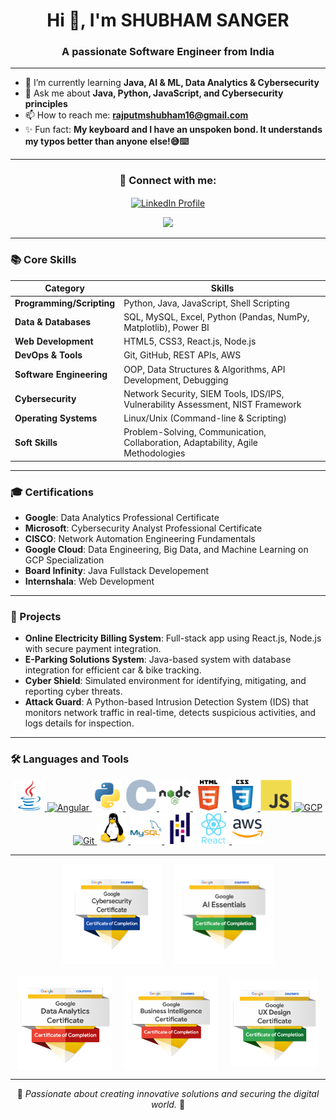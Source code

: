 <h1 align="center">Hi 👋, I'm SHUBHAM SANGER </h1>
<h3 align="center">A passionate Software Engineer from India</h3>

---

- 🌱 I’m currently learning **Java, AI & ML, Data Analytics & Cybersecurity**
- 💬 Ask me about **Java, Python, JavaScript, and Cybersecurity principles**
- 📫 How to reach me: **rajputmshubham16@gmail.com**
- ✨ Fun fact: **My keyboard and I have an unspoken bond. It understands my typos better than anyone else!😅⌨️**

---

<h3 align="center">🔗 Connect with me:</h3>
<p align="center">
  <a href="https://www.linkedin.com/in/shubhamsanger23/" target="_blank" rel="noopener noreferrer">
    <img align="center" src="https://raw.githubusercontent.com/rahuldkjain/github-profile-readme-generator/master/src/images/icons/Social/linked-in-alt.svg" alt="LinkedIn Profile" height="50" width="60"/>
  </a>
</p>

<p align="center">
  <img src="https://user-images.githubusercontent.com/55389276/140866485-8fb1c876-9a8f-4d6a-98dc-08c4981eaf70.gif" style="max-width: 100%; height: 200px;" />
</p>

---

### 📚 Core Skills

| Category                  | Skills                                                                                    |
| ------------------------- | ----------------------------------------------------------------------------------------- |
| **Programming/Scripting** | Python, Java, JavaScript, Shell Scripting                                                 |
| **Data & Databases** | SQL, MySQL, Excel, Python (Pandas, NumPy, Matplotlib), Power BI                  |
| **Web Development** | HTML5, CSS3, React.js, Node.js                                                            |
| **DevOps & Tools** | Git, GitHub, REST APIs, AWS                                                       |
| **Software Engineering** | OOP, Data Structures & Algorithms, API Development, Debugging      |
| **Cybersecurity** | Network Security, SIEM Tools, IDS/IPS, Vulnerability Assessment, NIST Framework           |
| **Operating Systems** | Linux/Unix (Command-line & Scripting)                                                     |
| **Soft Skills** | Problem-Solving, Communication, Collaboration, Adaptability, Agile Methodologies          |

---

### 🎓 Certifications

- **Google**: Data Analytics Professional Certificate
- **Microsoft**: Cybersecurity Analyst Professional Certificate
- **CISCO**: Network Automation Engineering Fundamentals
- **Google Cloud**: Data Engineering, Big Data, and Machine Learning on GCP Specialization
- **Board Infinity**: Java Fullstack Developement
- **Internshala**: Web Development

---

### 📅 Projects

- **Online Electricity Billing System**: Full-stack app using React.js, Node.js with secure payment integration.
- **E-Parking Solutions System**: Java-based system with database integration for efficient car & bike tracking.
- **Cyber Shield**: Simulated environment for identifying, mitigating, and reporting cyber threats.
- **Attack Guard**: A Python-based Intrusion Detection System (IDS) that monitors network traffic in real-time, detects suspicious activities, and logs details for inspection.

---

### 🛠️ Languages and Tools

<p align="center"> 
  <a href="https://www.java.com" target="_blank" rel="noreferrer"> <img src="https://raw.githubusercontent.com/devicons/devicon/master/icons/java/java-original.svg" alt="Java" width="50" height="50"/> </a>
  <a href="https://angular.io" target="_blank" rel="noreferrer"> <img src="https://angular.io/assets/images/logos/angular/angular.svg" alt="Angular" width="50" height="50"/> </a>
  <a href="https://www.python.org" target="_blank" rel="noreferrer"> <img src="https://raw.githubusercontent.com/devicons/devicon/master/icons/python/python-original.svg" alt="Python" width="50" height="50"/> </a>
  <a href="https://www.cprogramming.com/" target="_blank" rel="noreferrer"> <img src="https://raw.githubusercontent.com/devicons/devicon/master/icons/c/c-original.svg" alt="C" width="50" height="50"/> </a>
  <a href="https://nodejs.org" target="_blank" rel="noreferrer"> <img src="https://raw.githubusercontent.com/devicons/devicon/master/icons/nodejs/nodejs-original-wordmark.svg" alt="NodeJS" width="50" height="50"/> </a>
  <a href="https://www.w3.org/html/" target="_blank" rel="noreferrer"> <img src="https://raw.githubusercontent.com/devicons/devicon/master/icons/html5/html5-original-wordmark.svg" alt="HTML5" width="50" height="50"/> </a>
  <a href="https://www.w3schools.com/css/" target="_blank" rel="noreferrer"> <img src="https://raw.githubusercontent.com/devicons/devicon/master/icons/css3/css3-original-wordmark.svg" alt="CSS3" width="50" height="50"/> </a>
  <a href="https://developer.mozilla.org/en-US/docs/Web/JavaScript" target="_blank" rel="noreferrer"> <img src="https://raw.githubusercontent.com/devicons/devicon/master/icons/javascript/javascript-original.svg" alt="JavaScript" width="50" height="50"/> </a>
  <a href="https://cloud.google.com" target="_blank" rel="noreferrer"> <img src="https://www.vectorlogo.zone/logos/google_cloud/google_cloud-icon.svg" alt="GCP" width="50" height="50"/> </a>
  <a href="https://git-scm.com/" target="_blank" rel="noreferrer"> <img src="https://www.vectorlogo.zone/logos/git-scm/git-scm-icon.svg" alt="Git" width="50" height="50"/> </a>
  <a href="https://www.linux.org/" target="_blank" rel="noreferrer"> <img src="https://raw.githubusercontent.com/devicons/devicon/master/icons/linux/linux-original.svg" alt="Linux" width="50" height="50"/> </a>
  <a href="https://www.mysql.com/" target="_blank" rel="noreferrer"> <img src="https://raw.githubusercontent.com/devicons/devicon/master/icons/mysql/mysql-original-wordmark.svg" alt="MySQL" width="50" height="50"/> </a>
  <a href="https://pandas.pydata.org/" target="_blank" rel="noreferrer"> <img src="https://raw.githubusercontent.com/devicons/devicon/2ae2a900d2f041da66e950e4d48052658d850630/icons/pandas/pandas-original.svg" alt="Pandas" width="50" height="50"/></a>
  <a href="https://reactjs.org/" target="_blank" rel="noreferrer"> <img src="https://raw.githubusercontent.com/devicons/devicon/master/icons/react/react-original-wordmark.svg" alt="React" width="50" height="50"/> </a>
  <a href="https://aws.amazon.com" target="_blank" rel="noreferrer"> <img src="https://raw.githubusercontent.com/devicons/devicon/master/icons/amazonwebservices/amazonwebservices-original-wordmark.svg" alt="AWS" width="50" height="50"/> </a> 
</p>

---

<div align="center" style="display: flex; justify-content: center; align-items: center; flex-wrap: wrap; gap: 20px;">
  <img src="google-cybersecurity.png" alt="Google Cybersecurity Certificate" width="160" />
  <img src="google-ai-essentials.png" alt="Google AI Essentials Certificate" width="160" />
  <img src="google-data-analytics.png" alt="Google Data Analytics Certificate" width="150" />
  <img src="google-business-intelligence.png" alt="Google Business Intelligence Certificate" width="150" />
  <img src="google-ux-design.png" alt="Google UX Design Certificate" width="140" />
</div>

---

<p align="center">🌟 <i>Passionate about creating innovative solutions and securing the digital world.</i> 🌟</p>
